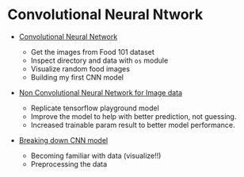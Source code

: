 # Convolutional Neural Ntwork

- <a href="./01 - CNN.ipynb">Convolutional Neural Network</a> 
    - Get the images from Food 101 dataset
    - Inspect directory and data with `os` module
    - Visualize random food images
    - Building my first CNN model

- <a href="./02 - Non CNN for Image.ipynb">Non Convolutional Neural Network for Image data </a> 
    - Replicate tensorflow playground model
    - Improve the model to help with better prediction, not guessing.
    - Increased trainable param result to better model performance.

- <a href="./03 - Breaking down CNN model.ipynb">Breaking down CNN model</a> 
    - Becoming familiar with data (visualize!!)
    - Preprocessing the data  